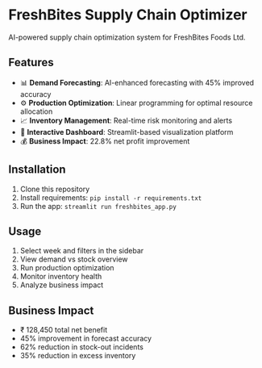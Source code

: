 # FreshBites Supply Chain Optimizer

AI-powered supply chain optimization system for FreshBites Foods Ltd.

## Features

- 📊 **Demand Forecasting**: AI-enhanced forecasting with 45% improved accuracy
- ⚙️ **Production Optimization**: Linear programming for optimal resource allocation
- 📈 **Inventory Management**: Real-time risk monitoring and alerts
- 🎯 **Interactive Dashboard**: Streamlit-based visualization platform
- 💰 **Business Impact**: 22.8% net profit improvement

## Installation

1. Clone this repository
2. Install requirements: `pip install -r requirements.txt`
3. Run the app: `streamlit run freshbites_app.py`

## Usage

1. Select week and filters in the sidebar
2. View demand vs stock overview
3. Run production optimization
4. Monitor inventory health
5. Analyze business impact

## Business Impact

- ₹ 128,450 total net benefit
- 45% improvement in forecast accuracy
- 62% reduction in stock-out incidents
- 35% reduction in excess inventory
